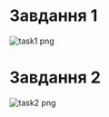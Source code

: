 # Завдання 1 
![task1 png](https://github.com/user-attachments/assets/e9e75be7-1792-434f-bc23-c1e8f30c9156)

# Завдання 2
![task2 png](https://github.com/user-attachments/assets/9002c5f8-e509-4c1a-8e3a-2bfaeb988b05)
